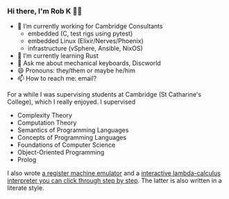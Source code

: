 ### Hi there, I'm Rob K 🏳️‍🌈

- 🔭 I’m currently working for Cambridge Consultants
  - embedded (C, test rigs using pytest)
  - embedded Linux (Elixir/Nerves/Phoenix)
  - infrastructure (vSphere, Ansible, NixOS)
- 🌱 I’m currently learning Rust
- 💬 Ask me about mechanical keyboards, Discworld
- 😄 Pronouns: they/them or maybe he/him
- 📫 How to reach me: email?

For a while I was supervising students at Cambridge (St Catharine's College), which I really enjoyed. I supervised

- Complexity Theory
- Computation Theory
- Semantics of Programming Languages
- Concepts of Programming Languages
- Foundations of Computer Science
- Object-Oriented Programming
- Prolog

I also wrote [a register machine emulator](https://www.cl.cam.ac.uk/~rmk35/register-machine/register-machine.html) and a [interactive lambda-calculus interpreter you can click through step by step](https://www.cl.cam.ac.uk/~rmk35/lambda_calculus/lambda_calculus.html). The latter is also written in a literate style.

<!--
**KoviRobi/KoviRobi** is a ✨ _special_ ✨ repository because its `README.md` (this file) appears on your GitHub profile.

Here are some ideas to get you started:

- 👯 I’m looking to collaborate on ...
- 🤔 I’m looking for help with ...
- ⚡ Fun fact: ...

-->
